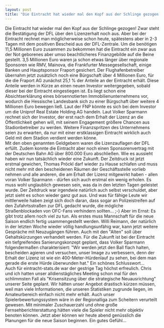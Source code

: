 ```yaml
---
layout: post
title: "Die Eintracht hat wieder mal den Kopf aus der Schlinge gezogen!"
---
```


Die Eintracht hat wieder mal den Kopf aus der Schlinge gezogen! Zwar steht die Bestätigung der DFL über den Lizenzerhalt noch aus. Aber bei der Eintracht rechnet man möglicherweise schon heute, spätestens aber in 2-3 Tagen mit dem positiven Bescheid aus der DFL-Zentrale. Um die benötigen 11,5 Millionen Euro zusammen zu bekommen hat die Eintracht ein zwar aus der Not geborenes aber umso beachtlicheres Finanzgebilde auf die Beine gestellt. 3,5 Millionen Euro waren ja schon etwas länger über regionale Sponsoren wie RMV, Mainova, die Frankfurter Messegesellschaft, einige Banken und Hauptsponsor Fraport gesichert. Der Flughafenbetreiber übernahm jetzt zusätzlich noch eine Bürgschaft über 4 Millionen Euro, für die die Fraport AG zunächst 25,1 % der Anteile an der Eintracht erhält. Diese Anteile werden in Kürze an einen neuen Investor weitergegeben, sobald dieser bei der Eintracht eingestiegen ist. Es liegt schon eine Absichtserklärung eines börsennotierten Immobilienunternehmens vor, wodurch die Hessische Landesbank sich zu einer Bürgschaft über weitere 4 Millionen Euro bewegen ließ. Laut der FNP könnte es sich bei dem Investor um die Uniprof Real Estate Holding AG handeln. Laut Volker Sparmann rechnet sich der Investor, der erst nach dem Erhalt der Lizenz an die Öffentlichkeit gehen will, mit seinem Engagement größere Chancen aus Stadionbetreiber zu werden. Weitere Finanzspritzen des Unternehmens seien zu erwarten, da nur mit einer erstklassigen Eintracht wirklich auch Geld mit dem Stadion verdient werden könne.  
Mit den oben genannten Geldgebern waren die Lizenzauflagen der DFL erfüllt. Zudem konnte die Eintracht aber noch einen Sponsorenvertrag mit der Deutschen Bahn AG über 800.000 Euro abschließen. Wie es aussieht haben wir nun tatsächlich wieder eine Zukunft. Der Zeitdruck ist jetzt erstmal gewichen, Thomas Pröckl darf wieder zu Hause schlafen und muss nicht mehr mit den bescheidenen Räumen der Geschäftsstelle vorlieb nehmen und alle anderen, die am Erhalt der Lizenz mitgewirkt haben - allen voran Volker Sparmann - dürfen sich auch erstmal ein wenig erholen. Es muss wohl unglaublich gewesen sein, was da in den letzten Tagen geleistet wurde. Der Zeitdruck war irgendwie natürlich auch selbst verschuldet, aber jetzt sieht es schon wieder ganz gut aus. Und was für fähige Leute wir mittlerweile haben zeigt sich doch daran, dass sogar an Polizeistreifen auf den Zufahrtsstraßen zur DFL gedacht wurde, die mögliche Straßenblockaden von OFC-Fans verhindern sollten... ;-) Aber im Ernst: Es gibt trotz allem noch viel zu tun. Als erstes muss Mannschaft für die neue Saison endlich fertig usammengestellt werden. Willi Reimann, der natürlich in der letzten Woche wieder völlig handlungsunfähig war, kann jetzt weitere Gespräche mit Neuzugängen führen. Auch mit den "Alten" soll über Gehaltskürzungen verhandelt werden. Für die Zukunft ist bei der Eintracht ein tiefgreifendes Sanierungskonzept geplant, dass Volker Sparmann folgendermaßen charakterisiert: "Wir werden jetzt den Ball flach halten, bescheiden agieren und versuchen, unser Image zu verbessern, denn der Erhalt der Lizenz ist wie ein 400-Meter-Hürdenlauf zu sehen, bei dem man gerade die erste Hürde überwunden hat." Ein schönes Schlusswort...  
Auch für eintracht-stats.de war der gestrige Tag höchst erfreulich. Chris und ich hatten unser alldienstägliches Meeting schon mal für den schlimmsten Fall als "Krisensitzung über die strategische Neuausrichtung" unserer Seite geplant. Wir hätten unser Angebot drastisch kürzen müssen, weil man viele Informationen, die unseren Statistiken zugrunde liegen, im Amateurbereich einfach nicht mehr erhält. Auch unser Spielerbewertungssystem wäre in der Regionalliga zum Scheitern verurteilt gewesen. Mit minimaler Zuschauerzahl und ohne große Fernsehberichterstattung hätten viele die Spieler nicht mehr objektiv benoten können. Jetzt aber können wir heute abend genüsslich die Planungen für die neue Saison beginnen. Ein gutes Gefühl...
